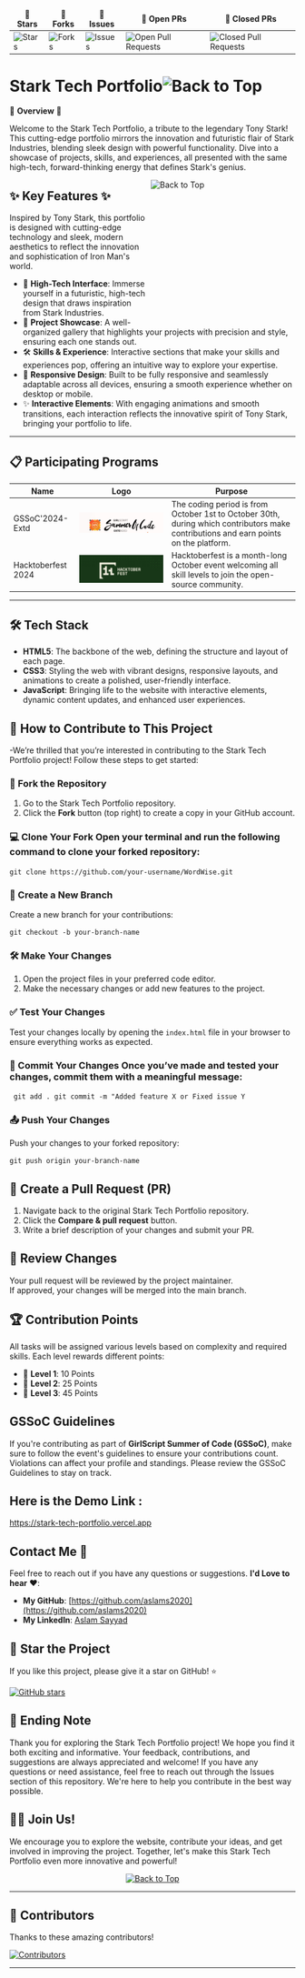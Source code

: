 <table align="center">
    <thead align="center">
        <tr>
            <td><b>🌟 Stars</b></td>
            <td><b>🍴 Forks</b></td>
            <td><b>🐛 Issues</b></td>
            <td><b>🔔 Open PRs</b></td>
            <td><b>🔕 Closed PRs</b></td>
        </tr>
     </thead>
    <tbody>
         <tr>
            <td><img alt="Stars" src="https://img.shields.io/github/stars/aslams2020/Stark-Tech-Portfolio?style=flat&logo=github"/></td>
            <td><img alt="Forks" src="https://img.shields.io/github/forks/aslams2020/Stark-Tech-Portfolio?style=flat&logo=github"/></td>
            <td><img alt="Issues" src="https://img.shields.io/github/issues/aslams2020/Stark-Tech-Portfolio?style=flat&logo=github"/></td>
            <td><img alt="Open Pull Requests" src="https://img.shields.io/github/issues-pr/aslams2020/Stark-Tech-Portfolio?style=flat&logo=github"/></td>
            <td><img alt="Closed Pull Requests" src="https://img.shields.io/github/issues-pr-closed/aslams2020/Stark-Tech-Portfolio?style=flat&color=green&logo=github"/></td>
        </tr>
    </tbody>
</table>

# Stark Tech Portfolio<img src="https://freepngimg.com/download/chibi/149662-chibi-iron-man-png-download-free.png" alt="Back to Top" width="35" height="35">

🌟 **Overview** 🌟

Welcome to the Stark Tech Portfolio, a tribute to the legendary Tony Stark! This cutting-edge portfolio mirrors the innovation and futuristic flair of Stark Industries, blending sleek design with powerful functionality. Dive into a showcase of projects, skills, and experiences, all presented with the same high-tech, forward-thinking energy that defines Stark's genius.

<img align="right" src="https://i.pinimg.com/originals/a8/d5/ba/a8d5baeb06fc12c77ccefd0121010d20.gif" alt="Back to Top" width="255" height="255">

## ✨ Key Features ✨

Inspired by Tony Stark, this portfolio is designed with cutting-edge technology and sleek, modern aesthetics to reflect the innovation and sophistication of Iron Man's world.

- 🚀 **High-Tech Interface**: Immerse yourself in a futuristic, high-tech design that draws inspiration from Stark Industries.
- 🎯 **Project Showcase**: A well-organized gallery that highlights your projects with precision and style, ensuring each one stands out.
- 🛠️ **Skills & Experience**: Interactive sections that make your skills and experiences pop, offering an intuitive way to explore your expertise.
- 📱 **Responsive Design**: Built to be fully responsive and seamlessly adaptable across all devices, ensuring a smooth experience whether on desktop or mobile.
- ✨ **Interactive Elements**: With engaging animations and smooth transitions, each interaction reflects the innovative spirit of Tony Stark, bringing your portfolio to life.

---



## 📋 Participating Programs

| Name                  | Logo                                                      | Purpose                                                                                                      |
|-----------------------|-----------------------------------------------------------|--------------------------------------------------------------------------------------------------------------|
| GSSoC'2024-Extd       | ![GSSoC Logo](assets/GSSoC-Ext.png)             | The coding period is from October 1st to October 30th, during which contributors make contributions and earn points on the platform. |
| Hacktoberfest 2024    | ![Hacktoberfest Logo](assets/hacktoberfest.png) | Hacktoberfest is a month-long October event welcoming all skill levels to join the open-source community.     |

---

## 🛠 Tech Stack

- **HTML5**: The backbone of the web, defining the structure and layout of each page.
- **CSS3**: Styling the web with vibrant designs, responsive layouts, and animations to create a polished, user-friendly interface.
- **JavaScript**: Bringing life to the website with interactive elements, dynamic content updates, and enhanced user experiences.

## 🚀 How to Contribute to This Project 
-We’re thrilled that you’re interested in contributing to the Stark Tech Portfolio project! Follow these steps to get started: 

### 🍴 Fork the Repository 
1. Go to the Stark Tech Portfolio repository. 
2. Click the **Fork** button (top right) to create a copy in your GitHub account. 

### 💻 Clone Your Fork Open your terminal and run the following command to clone your forked repository: 
```
git clone https://github.com/your-username/WordWise.git
```

### 🌿 Create a New Branch 
Create a new branch for your contributions:

 ```
 git checkout -b your-branch-name
```




### 🛠️ Make Your Changes 
1. Open the project files in your preferred code editor. 
2. Make the necessary changes or add new features to the project. 

### ✅ Test Your Changes 
Test your changes locally by opening the `index.html` file in your browser to ensure everything works as expected. 

### 💬 Commit Your Changes Once you’ve made and tested your changes, commit them with a meaningful message: 
```
 git add . git commit -m "Added feature X or Fixed issue Y
```
### 📤 Push Your Changes
Push your changes to your forked repository:

```
git push origin your-branch-name
```

## 🔄 Create a Pull Request (PR)
1. Navigate back to the original Stark Tech Portfolio repository.
2. Click the **Compare & pull request** button.
3. Write a brief description of your changes and submit your PR.

## 🔎 Review Changes
Your pull request will be reviewed by the project maintainer.  
If approved, your changes will be merged into the main branch.

## 🏆 Contribution Points
All tasks will be assigned various levels based on complexity and required skills. Each level rewards different points:
- 🥇 **Level 1**: 10 Points
- 🥈 **Level 2**: 25 Points
- 🥉 **Level 3**: 45 Points

## GSSoC Guidelines
If you're contributing as part of **GirlScript Summer of Code (GSSoC)**, make sure to follow the event's guidelines to ensure your contributions count. Violations can affect your profile and standings. Please review the GSSoC Guidelines to stay on track. 


## Here is the Demo Link :
https://stark-tech-portfolio.vercel.app


## Contact Me 📧


Feel free to reach out if you have any questions or suggestions. **I'd Love to hear** ❤️:


- **My GitHub**: [https://github.com/aslams2020](https://github.com/aslams2020)
- **My LinkedIn**: [Aslam Sayyad](https://www.linkedin.com/in/aslamsayyad02/)




## 🌟 Star the Project


If you like this project, please give it a star on GitHub! ⭐


[![GitHub stars](https://img.shields.io/github/stars/aslams2020/Stark-Tech-Portfolio.svg?style=social&label=Star)](https://github.com/aslams2020/Stark-Tech-Portfolio)
<br>


## 📄 Ending Note
Thank you for exploring the Stark Tech Portfolio project! We hope you find it both exciting and informative. Your feedback, contributions, and suggestions are always appreciated and welcome! If you have any questions or need assistance, feel free to reach out through the Issues section of this repository. We're here to help you contribute in the best way possible.

## 🙌🏻 Join Us!
We encourage you to explore the website, contribute your ideas, and get involved in improving the project. Together, let's make this Stark Tech Portfolio even more innovative and powerful!

<div align="center">
    <a href="#header">
     <!--   <img src="https://freepngimg.com/download/chibi/149662-chibi-iron-man-png-download-free.png" alt="Back to Top" width="50" height="50"> -->
       <img src="https://i.pinimg.com/originals/f8/57/5e/f8575e719ad2e47282123f60a7c13407.gif" alt="Back to Top" width="50" height="50">
    </a>
</div>

---

## 🌟 Contributors

Thanks to these amazing contributors!

[![Contributors](https://contrib.rocks/image?repo=aslams2020/Stark-Tech-Portfolio)](https://github.com/aslams2020/Stark-Tech-Portfolio/graphs/contributors)

---



